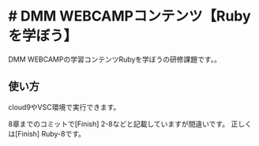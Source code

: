 # # DMM WEBCAMPコンテンツ【Rubyを学ぼう】

DMM WEBCAMPの学習コンテンツRubyを学ぼうの研修課題です。。

## 使い方

cloud9やVSC環境で実行できます。

8章までのコミットで[Finish] 2-8などと記載していますが間違いです。
正しくは[Finish] Ruby-8です。
